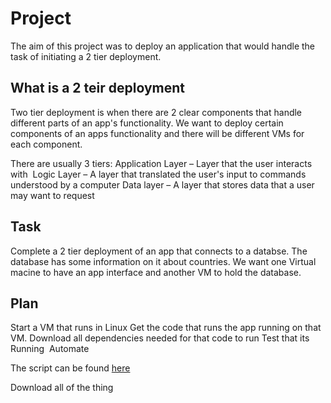 # Project
The aim of this project was to deploy an application that would handle the task of initiating a 2 tier deployment.

## What is a 2 teir deployment
Two tier deployment is when there are 2 clear components that handle different parts of an app's functionality. We want to deploy certain components of an apps functionality and there will be different VMs for each component.

There are usually 3 tiers:
Application Layer – Layer that the user interacts with 
Logic Layer – A layer that translated the user's input to commands understood by a computer
Data layer – A layer that stores data that a user may want to request

## Task 
Complete a 2 tier deployment of an app that connects to a databse. The database has some information on it about countries. We want one Virtual macine to have an app interface and another VM to hold the database.

## Plan 
Start a VM that runs in Linux
Get the code that runs the app running on that VM.
Download all dependencies needed for that code to run
Test that its Running 
Automate

The script can be found [here](<../../Scripts/MySSHScriptNon-Freya-Method copy>)


Download all of the thing  